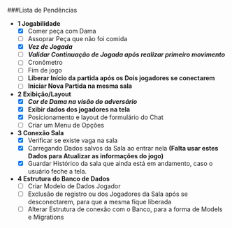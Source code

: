 ###Lista de Pendências
-  **1 Jogabilidade**
   - [x] Comer peça com Dama
   - [ ] Assoprar Peça que não foi comida
   - [x] ***Vez de Jogada***
   - [ ] ***Validar Continuação de Jogada após realizar primeiro movimento***
   - [ ] Cronômetro
   - [ ] Fim de jogo
   - [ ] **Liberar Início da partida após os Dois jogadores se conectarem**
   - [ ] **Iniciar Nova Partida na mesma sala**

- **2 Exibição/Layout**
  - [x] ***Cor de Dama na visão do adversário***
  - [x] **Exibir dados dos jogadores na tela**
  - [x] Posicionamento e layout de formulário do Chat
  - [ ] Criar um Menu de Opções
  
- **3 Conexão Sala**
  - [x] Verificar se existe vaga na sala
  - [x] Carregando Dados salvos da Sala ao entrar nela **(Falta usar estes Dados para Atualizar as informações do jogo)**
  - [x] Guardar Histórico da sala que ainda está em andamento, caso o usuário feche a tela.

- **4 Estrutura do Banco de Dados**
  - [ ] Criar Modelo de Dados Jogador
  - [ ] Exclusão de registro ou dos Jogadores da Sala após se desconectarem, para que a mesma fique liberada
  - [ ] Alterar Estrutura de conexão com o Banco, para a forma de Models e Migrations